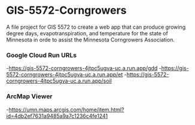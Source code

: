 # GIS-5572-Corngrowers

A file project for GIS 5572 to create a web app that can produce growing degree days, evapotranspiration, and temperature for the state of Minnesota in orde to assist the Minnesota Corngrowers Association.


### Google Cloud Run URLs
-https://gis-5572-corngrowers-4jtpc5ugva-uc.a.run.app/gdd
-https://gis-5572-corngrowers-4jtpc5ugva-uc.a.run.app/et
-https://gis-5572-corngrowers-4jtpc5ugva-uc.a.run.app/soil

### ArcMap Viewer
-https://umn.maps.arcgis.com/home/item.html?id=4db2ef7631a9485a9a7c1236c4fe1241
